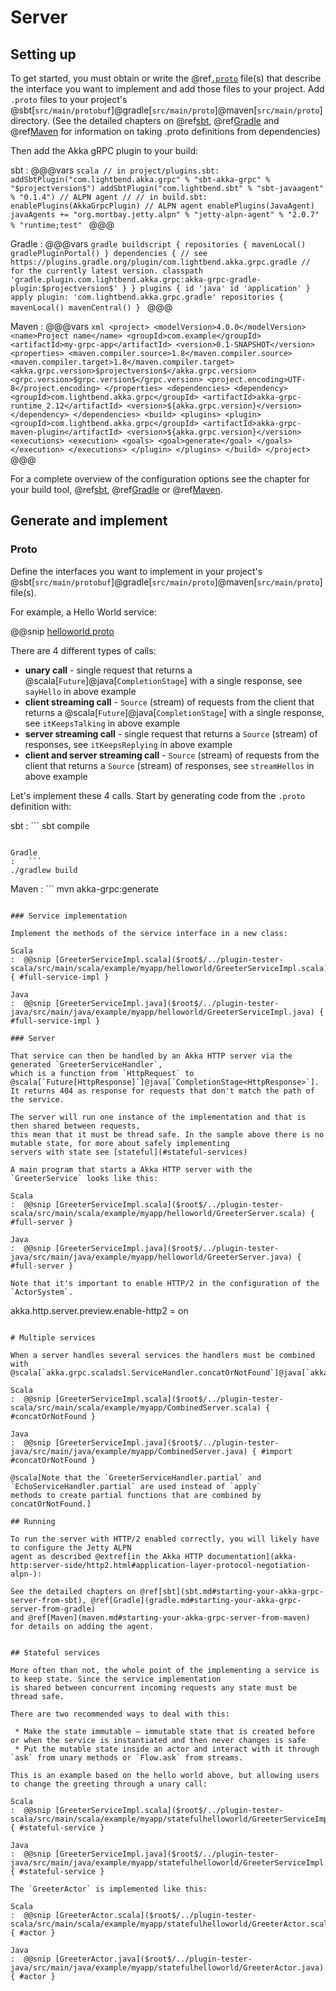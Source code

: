# Server

## Setting up

To get started, you must obtain or write the @ref[`.proto`](proto.md) file(s) that describe the interface you want to implement and add those files
to your project. Add `.proto` files to your project's @sbt[`src/main/protobuf`]@gradle[`src/main/proto`]@maven[`src/main/proto`] directory.
(See the detailed chapters on @ref[sbt](sbt.md), @ref[Gradle](gradle.md) and @ref[Maven](maven.md) for information on taking .proto definitions from dependencies)

Then add the Akka gRPC plugin to your build:

sbt
:   @@@vars
    ```scala
    // in project/plugins.sbt:
    addSbtPlugin("com.lightbend.akka.grpc" % "sbt-akka-grpc" % "$projectversion$")
    addSbtPlugin("com.lightbend.sbt" % "sbt-javaagent" % "0.1.4") // ALPN agent
    //
    // in build.sbt:
    enablePlugins(AkkaGrpcPlugin)
    // ALPN agent
    enablePlugins(JavaAgent)
    javaAgents += "org.mortbay.jetty.alpn" % "jetty-alpn-agent" % "2.0.7" % "runtime;test"
    ```
    @@@

Gradle
:   @@@vars
    ```gradle
    buildscript {
      repositories {
        mavenLocal()
        gradlePluginPortal()
      }
      dependencies {
        // see https://plugins.gradle.org/plugin/com.lightbend.akka.grpc.gradle
        // for the currently latest version.
        classpath 'gradle.plugin.com.lightbend.akka.grpc:akka-grpc-gradle-plugin:$projectversion$'
      }
    }
    plugins {
      id 'java'
      id 'application'
    }
    apply plugin: 'com.lightbend.akka.grpc.gradle'
    repositories {
      mavenLocal()
      mavenCentral()
    }
    ```
    @@@

Maven
:   @@@vars
    ```xml
    <project>
      <modelVersion>4.0.0</modelVersion>
      <name>Project name</name>
      <groupId>com.example</groupId>
      <artifactId>my-grpc-app</artifactId>
      <version>0.1-SNAPSHOT</version>
      <properties>
        <maven.compiler.source>1.8</maven.compiler.source>
        <maven.compiler.target>1.8</maven.compiler.target>
        <akka.grpc.version>$projectversion$</akka.grpc.version>
        <grpc.version>$grpc.version$</grpc.version>
        <project.encoding>UTF-8</project.encoding>
      </properties>
      <dependencies>
        <dependency>
          <groupId>com.lightbend.akka.grpc</groupId>
          <artifactId>akka-grpc-runtime_2.12</artifactId>
          <version>${akka.grpc.version}</version>
        </dependency>
      </dependencies>
      <build>
        <plugins>
          <plugin>
            <groupId>com.lightbend.akka.grpc</groupId>
            <artifactId>akka-grpc-maven-plugin</artifactId>
            <version>${akka.grpc.version}</version>
            <executions>
              <execution>
                <goals>
                  <goal>generate</goal>
                </goals>
              </execution>
            </executions>
          </plugin>
        </plugins>
      </build>
    </project>
    ```
    @@@

For a complete overview of the configuration options see the chapter for your build tool, @ref[sbt](sbt.md), @ref[Gradle](gradle.md) or @ref[Maven](maven.md).

## Generate and implement

### Proto

Define the interfaces you want to implement in your project's
@sbt[`src/main/protobuf`]@gradle[`src/main/proto`]@maven[`src/main/proto`]  file(s).

For example, a Hello World service:

@@snip [helloworld.proto]($root$/../plugin-tester-scala/src/main/protobuf/helloworld.proto)

There are 4 different types of calls:

* **unary call** - single request that returns a @scala[`Future`]@java[`CompletionStage`] with a single response,
  see `sayHello` in above example
* **client streaming call** - `Source` (stream) of requests from the client that returns a
  @scala[`Future`]@java[`CompletionStage`] with a single response,
  see `itKeepsTalking` in above example
* **server streaming call** - single request that returns a `Source` (stream) of responses,
  see `itKeepsReplying` in above example
* **client and server streaming call** - `Source` (stream) of requests from the client that returns a
  `Source` (stream) of responses,
  see `streamHellos` in above example

Let's implement these 4 calls. Start by generating code from the `.proto` definition with:

sbt
:   ```
sbt compile
```

Gradle
:   ```
./gradlew build
```

Maven
:   ```
mvn akka-grpc:generate
```

### Service implementation

Implement the methods of the service interface in a new class:

Scala
:  @@snip [GreeterServiceImpl.scala]($root$/../plugin-tester-scala/src/main/scala/example/myapp/helloworld/GreeterServiceImpl.scala) { #full-service-impl }

Java
:  @@snip [GreeterServiceImpl.java]($root$/../plugin-tester-java/src/main/java/example/myapp/helloworld/GreeterServiceImpl.java) { #full-service-impl }

### Server

That service can then be handled by an Akka HTTP server via the generated `GreeterServiceHandler`,
which is a function from `HttpRequest` to @scala[`Future[HttpResponse]`]@java[`CompletionStage<HttpResponse>`].
It returns 404 as response for requests that don't match the path of the service.

The server will run one instance of the implementation and that is then shared between requests,
this mean that it must be thread safe. In the sample above there is no mutable state, for more about safely implementing
servers with state see [stateful](#stateful-services)

A main program that starts a Akka HTTP server with the `GreeterService` looks like this:

Scala
:  @@snip [GreeterServiceImpl.scala]($root$/../plugin-tester-scala/src/main/scala/example/myapp/helloworld/GreeterServer.scala) { #full-server }

Java
:  @@snip [GreeterServiceImpl.java]($root$/../plugin-tester-java/src/main/java/example/myapp/helloworld/GreeterServer.java) { #full-server }

Note that it's important to enable HTTP/2 in the configuration of the `ActorSystem`.

```
akka.http.server.preview.enable-http2 = on
```

# Multiple services

When a server handles several services the handlers must be combined with
@scala[`akka.grpc.scaladsl.ServiceHandler.concatOrNotFound`]@java[`akka.grpc.javadsl.ServiceHandler.concatOrNotFound`]

Scala
:  @@snip [GreeterServiceImpl.scala]($root$/../plugin-tester-scala/src/main/scala/example/myapp/CombinedServer.scala) { #concatOrNotFound }

Java
:  @@snip [GreeterServiceImpl.java]($root$/../plugin-tester-java/src/main/java/example/myapp/CombinedServer.java) { #import #concatOrNotFound }

@scala[Note that the `GreeterServiceHandler.partial` and `EchoServiceHandler.partial` are used instead of `apply`
methods to create partial functions that are combined by concatOrNotFound.]

## Running

To run the server with HTTP/2 enabled correctly, you will likely have to configure the Jetty ALPN
agent as described @extref[in the Akka HTTP documentation](akka-http:server-side/http2.html#application-layer-protocol-negotiation-alpn-):

See the detailed chapters on @ref[sbt](sbt.md#starting-your-akka-grpc-server-from-sbt), @ref[Gradle](gradle.md#starting-your-akka-grpc-server-from-gradle)
and @ref[Maven](maven.md#starting-your-akka-grpc-server-from-maven) for details on adding the agent.


## Stateful services

More often than not, the whole point of the implementing a service is to keep state. Since the service implementation
is shared between concurrent incoming requests any state must be thread safe.

There are two recommended ways to deal with this:

 * Make the state immutable – immutable state that is created before or when the service is instantiated and then never changes is safe
 * Put the mutable state inside an actor and interact with it through `ask` from unary methods or `Flow.ask` from streams.

This is an example based on the hello world above, but allowing users to change the greeting through a unary call:

Scala
:  @@snip [GreeterServiceImpl.scala]($root$/../plugin-tester-scala/src/main/scala/example/myapp/statefulhelloworld/GreeterServiceImpl.scala) { #stateful-service }

Java
:  @@snip [GreeterServiceImpl.java]($root$/../plugin-tester-java/src/main/java/example/myapp/statefulhelloworld/GreeterServiceImpl.java) { #stateful-service }

The `GreeterActor` is implemented like this:

Scala
:  @@snip [GreeterActor.scala]($root$/../plugin-tester-scala/src/main/scala/example/myapp/statefulhelloworld/GreeterActor.scala) { #actor }

Java
:  @@snip [GreeterActor.java]($root$/../plugin-tester-java/src/main/java/example/myapp/statefulhelloworld/GreeterActor.java) { #actor }

